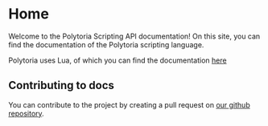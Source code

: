 # Home

Welcome to the Polytoria Scripting API documentation! On this site, you can find the documentation of the Polytoria scripting language.

Polytoria uses Lua, of which you can find the documentation [here](https://www.lua.org/manual/5.2/)

## Contributing to docs

You can contribute to the project by creating a pull request on [our github repository](https://github.com/Polytoria/Docs).
